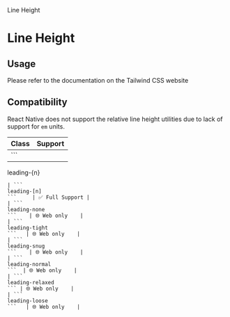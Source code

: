Line Height

# Line Height

## Usage

Please refer to the documentation on the Tailwind CSS website

## Compatibility

React Native does not support the relative line height utilities due to lack of support for `em` units.

| Class                   | Support        |
| ----------------------- | -------------- |
| ```
leading-{n}
```     | ✅ Full Support |
| ```
leading-[n]
```     | ✅ Full Support |
| ```
leading-none
```    | 🌐 Web only    |
| ```
leading-tight
```   | 🌐 Web only    |
| ```
leading-snug
```    | 🌐 Web only    |
| ```
leading-normal
```  | 🌐 Web only    |
| ```
leading-relaxed
``` | 🌐 Web only    |
| ```
leading-loose
```   | 🌐 Web only    |
